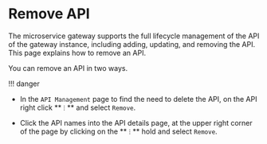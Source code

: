 # Remove API

The microservice gateway supports the full lifecycle management of the API of the gateway instance, including adding, updating, and removing the API. This page explains how to remove an API.

You can remove an API in two ways.

!!! danger


- In the `API Management` page to find the need to delete the API, on the API right click ** `ⵗ` ** and select `Remove`.

    <!--![]()screenshots-->

- Click the API names into the API details page, at the upper right corner of the page by clicking on the ** `ⵗ` ** hold and select `Remove`.

    <!--![]()screenshots-->

